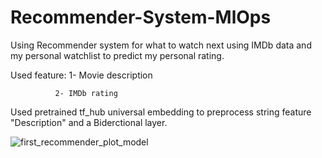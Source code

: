# Recommender-System-MlOps
Using Recommender system for what to watch next using IMDb data and my personal watchlist to predict my personal rating.

Used feature: 1- Movie description

              2- IMDb rating
              
Used pretrained tf_hub universal embedding to preprocess string feature "Description" and a Biderctional layer.

![first_recommender_plot_model](https://user-images.githubusercontent.com/59775002/190160559-2749f7d8-8cb3-428f-a4b7-f41204af2cea.png)
